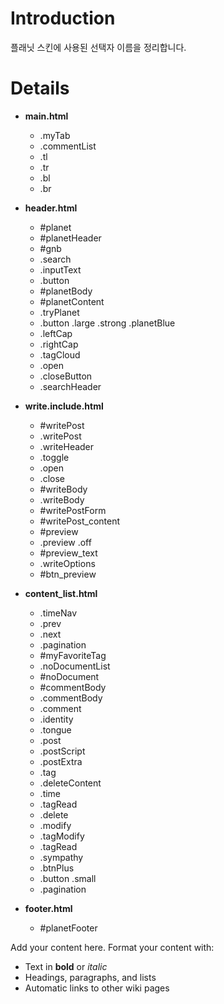 # Introduction #

플래닛 스킨에 사용된 선택자 이름을 정리합니다.


# Details #
  * **main.html**
    * .myTab
    * .commentList
    * .tl
    * .tr
    * .bl
    * .br

  * **header.html**
    * #planet
    * #planetHeader
    * #gnb
    * .search
    * .inputText
    * .button
    * #planetBody
    * #planetContent
    * .tryPlanet
    * .button .large .strong .planetBlue
    * .leftCap
    * .rightCap
    * .tagCloud
    * .open
    * .closeButton
    * .searchHeader

  * **write.include.html**
    * #writePost
    * .writePost
    * .writeHeader
    * .toggle
    * .open
    * .close
    * #writeBody
    * .writeBody
    * #writePostForm
    * #writePost\_content
    * #preview
    * .preview .off
    * #preview\_text
    * .writeOptions
    * #btn\_preview

  * **content\_list.html**
    * .timeNav
    * .prev
    * .next
    * .pagination
    * #myFavoriteTag
    * .noDocumentList
    * #noDocument
    * #commentBody
    * .commentBody
    * .comment
    * .identity
    * .tongue
    * .post
    * .postScript
    * .postExtra
    * .tag
    * .deleteContent
    * .time
    * .tagRead
    * .delete
    * .modify
    * .tagModify
    * .tagRead
    * .sympathy
    * .btnPlus
    * .button .small
    * .pagination

  * **footer.html**
    * #planetFooter





Add your content here.  Format your content with:
  * Text in **bold** or _italic_
  * Headings, paragraphs, and lists
  * Automatic links to other wiki pages